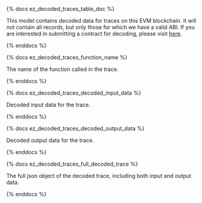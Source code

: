 {% docs ez_decoded_traces_table_doc %}

This model contains decoded data for traces on this EVM blockchain. It will not contain all records, but only those for which we have a valid ABI. If you are interested in submitting a contract for decoding, please visit [here](https://science.flipsidecrypto.xyz/abi-requestor/).

{% enddocs %}


{% docs ez_decoded_traces_function_name %}

The name of the function called in the trace.

{% enddocs %}


{% docs ez_decoded_traces_decoded_input_data %}

Decoded input data for the trace.

{% enddocs %}


{% docs ez_decoded_traces_decoded_output_data %}

Decoded output data for the trace.

{% enddocs %}

{% docs ez_decoded_traces_full_decoded_trace %}

The full json object of the decoded trace, including both input and output data.

{% enddocs %}